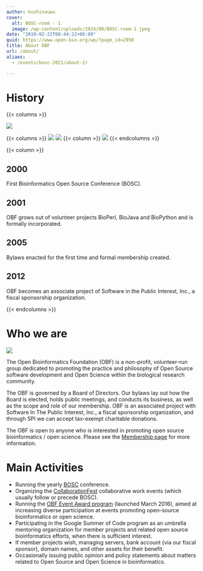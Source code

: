 ```yaml
---
author: kushinauwu
cover:
  alt: BOSC-room - 1
  image: /wp-content/uploads/2024/08/BOSC-room-1.jpeg
date: "2019-02-22T08:44:22+00:00"
guid: https://www.open-bio.org/wp/?page_id=2950
title: About OBF
url: /about/
aliaes:
  - /events/bosc-2021/about-2/

---
```

# History

{{< columns >}}

![](/wp-content/uploads/2019/02/pear-transparent.png)

{{< columns >}}
![](/wp-content/uploads/2019/02/bioperl.jpg)
![](/wp-content/uploads/2019/02/biojava-1.jpg)
{{< column >}}
![](/wp-content/uploads/2019/02/biopython.png)
{{< endcolumns >}}

{{< column >}}
## 2000

First Bioinformatics Open Source Conference (BOSC).

## 2001

OBF grows out of volunteer projects BioPerl, BioJava and BioPython and is formally incorporated.

## 2005

Bylaws enacted for the first time and formal membership created.

## 2012

OBF becomes an associate project of Software in the Public Interest, Inc., a fiscal sponsorship organization.

{{< endcolumns >}}
# Who we are


![](/wp-content/uploads/2019/02/attendees_stairs-1024x683.jpg)

The Open Bioinformatics Foundation (OBF) is a non-profit, volunteer-run group dedicated to promoting the practice and philosophy of Open Source software development and Open Science within the biological research community.

The OBF is governed by a Board of Directors. Our bylaws lay out how the Board is elected, holds public meetings, and conducts its business, as well as the scope and role of our membership. OBF is an associated project with Software In The Public Interest, Inc., a fiscal sponsorship organization, and through SPI we can accept tax-exempt charitable donations.

The OBF is open to anyone who is interested in promoting open source bioinformatics / open science. Please see the [Membership page](/membership/) for more information.

# Main Activities

- Running the yearly [BOSC](events/bosc/) conference.
- Organizing the [CollaborationFest](/events/bosc/collaborationfest/) collaborative work events (which usually follow or precede BOSC).
- Running the [OBF Event Award program](/event-awards/) (launched March 2016), aimed at increasing diverse participation at events promoting open-source bioinformatics or open science.
- Participating in the Google Summer of Code program as an umbrella mentoring organization for member projects and related open source bioinformatics efforts, when there is sufficient interest.
- If member projects wish, managing servers, bank account (via our fiscal sponsor), domain names, and other assets for their benefit.
- Occasionally issuing public opinion and policy statements about matters related to Open Source and Open Science in bioinformatics.
